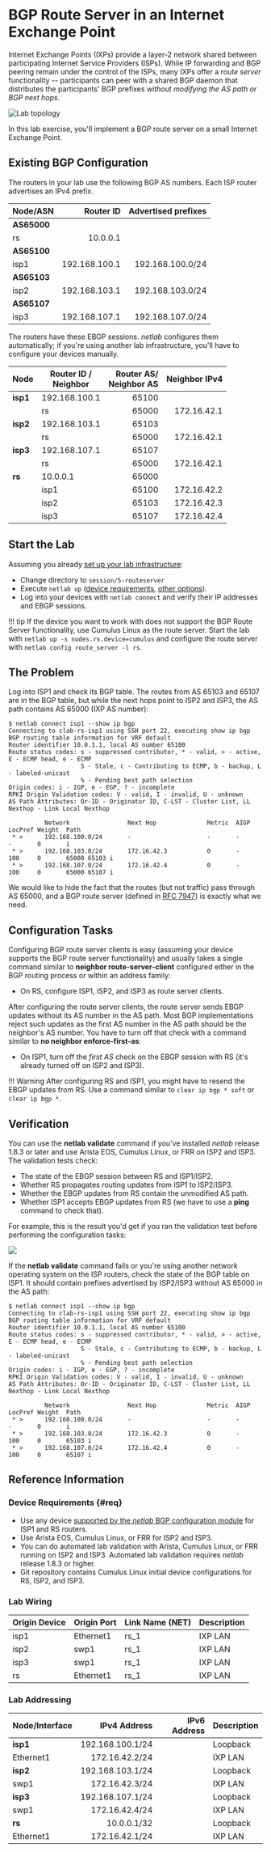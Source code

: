 # BGP Route Server in an Internet Exchange Point

Internet Exchange Points (IXPs) provide a layer-2 network shared between participating Internet Service Providers (ISPs). While IP forwarding and BGP peering remain under the control of the ISPs, many IXPs offer a *route server* functionality -- participants can peer with a shared BGP daemon that distributes the participants' BGP prefixes *without modifying the AS path or BGP next hops*.

![Lab topology](topology-routeserver.png)

In this lab exercise, you'll implement a BGP route server on a small Internet Exchange Point.
    
## Existing BGP Configuration

The routers in your lab use the following BGP AS numbers. Each ISP router advertises an IPv4 prefix.

| Node/ASN | Router ID | Advertised prefixes |
|----------|----------:|--------------------:|
| **AS65000** ||
| rs | 10.0.0.1 |  |
| **AS65100** ||
| isp1 | 192.168.100.1 | 192.168.100.0/24 |
| **AS65103** ||
| isp2 | 192.168.103.1 | 192.168.103.0/24 |
| **AS65107** ||
| isp3 | 192.168.107.1 | 192.168.107.0/24 |

The routers have these EBGP sessions. _netlab_ configures them automatically; if you're using another lab infrastructure, you'll have to configure your devices manually.

| Node | Router ID /<br />Neighbor | Router AS/<br />Neighbor AS | Neighbor IPv4 |
|------|---------------------------|----------------------------:|--------------:|
| **isp1** | 192.168.100.1 | 65100 |
| | rs | 65000 | 172.16.42.1 |
| **isp2** | 192.168.103.1 | 65103 |
| | rs | 65000 | 172.16.42.1 |
| **isp3** | 192.168.107.1 | 65107 |
| | rs | 65000 | 172.16.42.1 |
| **rs** | 10.0.0.1 | 65000 |
| | isp1 | 65100 | 172.16.42.2 |
| | isp2 | 65103 | 172.16.42.3 |
| | isp3 | 65107 | 172.16.42.4 |

## Start the Lab

Assuming you already [set up your lab infrastructure](../1-setup.md):

* Change directory to `session/5-routeserver`
* Execute `netlab up` ([device requirements](#req), [other options](../external/index.md)).
* Log into your devices with `netlab connect` and verify their IP addresses and EBGP sessions.

!!! tip
    If the device you want to work with does not support the BGP Route Server functionality, use Cumulus Linux as the route server. Start the lab with `netlab up -s nodes.rs.device=cumulus` and configure the route server with `netlab config route_server -l rs`.

## The Problem

Log into ISP1 and check its BGP table. The routes from AS 65103 and 65107 are in the BGP table, but while the next hops point to ISP2 and ISP3, the AS path contains AS 65000 (IXP AS number):

```
$ netlab connect isp1 --show ip bgp
Connecting to clab-rs-isp1 using SSH port 22, executing show ip bgp
BGP routing table information for VRF default
Router identifier 10.0.1.1, local AS number 65100
Route status codes: s - suppressed contributor, * - valid, > - active, E - ECMP head, e - ECMP
                    S - Stale, c - Contributing to ECMP, b - backup, L - labeled-unicast
                    % - Pending best path selection
Origin codes: i - IGP, e - EGP, ? - incomplete
RPKI Origin Validation codes: V - valid, I - invalid, U - unknown
AS Path Attributes: Or-ID - Originator ID, C-LST - Cluster List, LL Nexthop - Link Local Nexthop

          Network                Next Hop              Metric  AIGP       LocPref Weight  Path
 * >      192.168.100.0/24       -                     -       -          -       0       i
 * >      192.168.103.0/24       172.16.42.3           0       -          100     0       65000 65103 i
 * >      192.168.107.0/24       172.16.42.4           0       -          100     0       65000 65107 i 
```

We would like to hide the fact that the routes (but not traffic) pass through AS 65000, and a BGP route server (defined in [RFC 7947](https://datatracker.ietf.org/doc/html/rfc7947)) is exactly what we need.

## Configuration Tasks

Configuring BGP route server clients is easy (assuming your device supports the BGP route server functionality) and usually takes a single command similar to **neighbor route-server-client** configured either in the BGP routing process or within an address family:

* On RS, configure ISP1, ISP2, and ISP3 as route server clients. 

After configuring the route server clients, the route server sends EBGP updates without its AS number in the AS path. Most BGP implementations reject such updates as the first AS number in the AS path should be the neighbor's AS number. You have to turn off that check with a command similar to **no neighbor enforce-first-as**:

* On ISP1, turn off the *first AS* check on the EBGP session with RS (it's already turned off on ISP2 and ISP3).

!!! Warning
    After configuring RS and ISP1, you might have to resend the EBGP updates from RS. Use a command similar to `clear ip bgp * soft` or `clear ip bgp *`.
    
## Verification

You can use the **netlab validate** command if you've installed *netlab* release 1.8.3 or later and use Arista EOS, Cumulus Linux, or FRR on ISP2 and ISP3. The validation tests check:

* The state of the EBGP session between RS and ISP1/ISP2.
* Whether RS propagates routing updates from ISP1 to ISP2/ISP3.
* Whether the EBGP updates from RS contain the unmodified AS path.
* Whether ISP1 accepts EBGP updates from RS (we have to use a **ping** command to check that).

For example, this is the result you'd get if you ran the validation test before performing the configuration tasks:

![](session-routeserver-validate.png)

If the **netlab validate** command fails or you're using another network operating system on the ISP routers, check the state of the BGP table on ISP1. It should contain prefixes advertised by ISP2/ISP3 without AS 65000 in the AS path:

```
$ netlab connect isp1 --show ip bgp
Connecting to clab-rs-isp1 using SSH port 22, executing show ip bgp
BGP routing table information for VRF default
Router identifier 10.0.1.1, local AS number 65100
Route status codes: s - suppressed contributor, * - valid, > - active, E - ECMP head, e - ECMP
                    S - Stale, c - Contributing to ECMP, b - backup, L - labeled-unicast
                    % - Pending best path selection
Origin codes: i - IGP, e - EGP, ? - incomplete
RPKI Origin Validation codes: V - valid, I - invalid, U - unknown
AS Path Attributes: Or-ID - Originator ID, C-LST - Cluster List, LL Nexthop - Link Local Nexthop

          Network                Next Hop              Metric  AIGP       LocPref Weight  Path
 * >      192.168.100.0/24       -                     -       -          -       0       i
 * >      192.168.103.0/24       172.16.42.3           0       -          100     0       65103 i
 * >      192.168.107.0/24       172.16.42.4           0       -          100     0       65107 i
```

## Reference Information

### Device Requirements {#req}

* Use any device [supported by the _netlab_ BGP configuration module](https://netlab.tools/platforms/#platform-routing-support) for ISP1 and RS routers.
* Use Arista EOS, Cumulus Linux, or FRR for ISP2 and ISP3.
* You can do automated lab validation with Arista, Cumulus Linux, or FRR running on ISP2 and ISP3. Automated lab validation requires _netlab_ release 1.8.3 or higher.
* Git repository contains Cumulus Linux initial device configurations for RS, ISP2, and ISP3.

### Lab Wiring

| Origin Device | Origin Port | Link Name (NET) | Description          |
|---------------|-------------|-----------------|----------------------|
| isp1 | Ethernet1 | rs_1 | IXP LAN |
| isp2 | swp1 | rs_1 | IXP LAN |
| isp3 | swp1 | rs_1 | IXP LAN |
| rs | Ethernet1 | rs_1 | IXP LAN |

### Lab Addressing

| Node/Interface | IPv4 Address | IPv6 Address | Description |
|----------------|-------------:|-------------:|-------------|
| **isp1** |  192.168.100.1/24 |  | Loopback |
| Ethernet1 | 172.16.42.2/24 |  | IXP LAN |
| **isp2** |  192.168.103.1/24 |  | Loopback |
| swp1 | 172.16.42.3/24 |  | IXP LAN |
| **isp3** |  192.168.107.1/24 |  | Loopback |
| swp1 | 172.16.42.4/24 |  | IXP LAN |
| **rs** |  10.0.0.1/32 |  | Loopback |
| Ethernet1 | 172.16.42.1/24 |  | IXP LAN |
